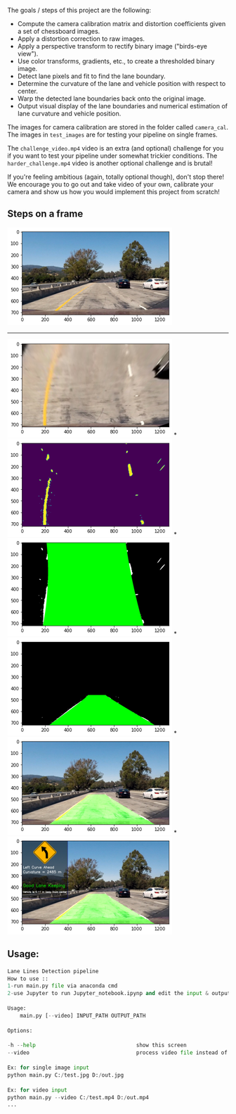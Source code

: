 
The goals / steps of this project are the following:


* Compute the camera calibration matrix and distortion coefficients given a set of chessboard images.
* Apply a distortion correction to raw images.
* Apply a perspective transform to rectify binary image ("birds-eye view").
* Use color transforms, gradients, etc., to create a thresholded binary image.
* Detect lane pixels and fit to find the lane boundary.
* Determine the curvature of the lane and vehicle position with respect to center.
* Warp the detected lane boundaries back onto the original image.
* Output visual display of the lane boundaries and numerical estimation of lane curvature and vehicle position.

The images for camera calibration are stored in the folder called `camera_cal`.  The images in `test_images` are for testing your pipeline on single frames.

The `challenge_video.mp4` video is an extra (and optional) challenge for you if you want to test your pipeline under somewhat trickier conditions.  The `harder_challenge.mp4` video is another optional challenge and is brutal!

If you're feeling ambitious (again, totally optional though), don't stop there!  We encourage you to go out and take video of your own, calibrate your camera and show us how you would implement this project from scratch!
## Steps on a frame
![png](steps_example/1.png)
***********************
![png](steps_example/2.png)
*
![png](steps_example/3.png)
*
![png](steps_example/4.png)
*
![png](steps_example/5.png)
*
![png](steps_example/6.png)
*
![png](steps_example/7.png)

## Usage:

```python
Lane Lines Detection pipeline
How to use ::
1-run main.py file via anaconda cmd
2-use Jupyter to run Jupyter_notebook.ipynp and edit the input & output pathes as you like

Usage:
    main.py [--video] INPUT_PATH OUTPUT_PATH 

Options:

-h --help                                show this screen
--video                                  process video file instead of image
            
Ex: for single image input
python main.py C:/test.jpg D:/out.jpg

Ex: for video input
python main.py --video C:/test.mp4 D:/out.mp4                
...


